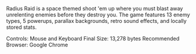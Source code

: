 Radius Raid is a space themed shoot 'em up where you must blast away unrelenting enemies before they destroy you. The game features 13 enemy types, 5 powerups, parallax backgrounds, retro sound effects, and locally stored stats.

Controls: Mouse and Keyboard
Final Size: 13,278 bytes
Recommended Browser: Google Chrome